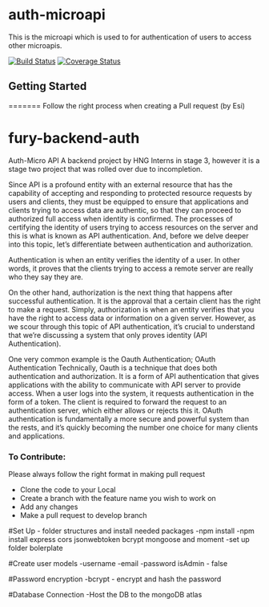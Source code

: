 # auth-microapi
This is the microapi which is used to for authentication of users to access other microapis.


[![Build Status](https://travis-ci.org/hngi/fury-backend-auth.svg?branch=develop)](https://travis-ci.org/hngi/fury-backend-auth) [![Coverage Status](https://coveralls.io/repos/github/hngi/fury-backend-auth/badge.svg?branch=develop)](https://coveralls.io/github/hngi/fury-backend-auth?branch=develop)

## Getting Started


=======
Follow the right process when creating a Pull request (by Esi)
# fury-backend-auth

Auth-Micro API
     A backend project by HNG Interns in stage 3, however it is a stage two project that was 
rolled over due to incompletion. 


Since API is a profound entity with an external resource that has the capability of accepting and responding to protected resource requests by users and clients, they must be equipped to ensure that applications and clients trying to access data are authentic, so that they can proceed to authorized full access when identity is confirmed. The processes of certifying the identity of users trying to access resources on the server and this is what is known as API authentication. And, before we delve deeper into this topic, let’s differentiate between authentication and authorization.

Authentication is when an entity verifies the identity of a user. In other words, it proves that the clients trying to access a remote server are really who they say they are.

On the other hand, authorization is the next thing that happens after successful authentication. It is the approval that a certain client has the right to make a request. Simply, authorization is when an entity verifies that you have the right to access data or information on a given server.
However, as we scour through this topic of API authentication, it’s crucial to understand that we’re discussing a system that only proves identity (API Authentication).

One very common example is the Oauth Authentication;
OAuth Authentication
Technically, Oauth is a technique that does both authentication and authorization. It is a form of API authentication that gives applications with the ability to communicate with API server to provide access. When a user logs into the system, it requests authentication in the form of a token. The client is required to forward the request to an authentication server, which either allows or rejects this it. OAuth authentication is fundamentally a more secure and powerful system than the rests, and it’s quickly becoming the number one choice for many clients and applications.


### To Contribute:
Please always follow the right format in making pull request

* Clone the code to your Local
* Create a branch with the feature name you wish to work on
* Add any changes
* Make a pull request to develop branch

#Set Up - folder structures and install needed packages
	-npm install
	-npm install express cors jsonwebtoken bcrypt mongoose and moment
	-set up folder bolerplate

#Create user models
	-username
	-email
	-password
	isAdmin - false

#Password encryption
	-bcrypt - encrypt and hash the password

#Database Connection
	-Host the DB to the mongoDB atlas
